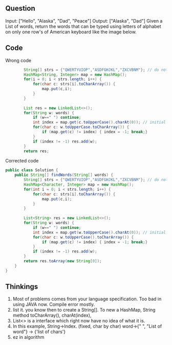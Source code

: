 ## Question
Input: ["Hello", "Alaska", "Dad", "Peace"]
Output: ["Alaska", "Dad"]
Given a List of words, return the words that can be typed using letters of alphabet on only one row's of American keyboard like the image below.

## Code
Wrong code
```Java
        String[] strs = {"QWERTYUIOP","ASDFGHJKL","ZXCVBNM"}; // do not use new to create a new string
        HashMap<String, Integer> map = new HashMap();
        for(i = 0; i < strs.length; i++) {
            for(char c: strs[i].toCharArray()) {
                map.put(c,i);
            }
        }
        
        List res = new LinkedList<>();
        for(String w: words) {
            if (w==" ") continue;
            int index = map.get(c.toUpperCase().charAt(0)); // initial in loop condition
            for(char c: w.toUpperCase.toCharArray()) {
                if (map.get(c) != index) { index = -1; break;}
            }
            if (index != -1) res.add(w);
        }
        return res;
```

Corrected code
```Java
public class Solution {
    public String[] findWords(String[] words) {
        String[] strs = {"QWERTYUIOP","ASDFGHJKL","ZXCVBNM"}; // do not use new to create a new string
        HashMap<Character, Integer> map = new HashMap();
        for(int i = 0; i < strs.length; i++) {
            for(char c: strs[i].toCharArray()) {
                map.put(c,i);
            }
        }
        
        List<String> res = new LinkedList<>();
        for(String w: words) {
            if (w==" ") continue;
            int index = map.get(w.toUpperCase().charAt(0)); // initial in loop condition
            for(char c: w.toUpperCase().toCharArray()) {
                if (map.get(c) != index) { index = -1; break;}
            }
            if (index != -1) res.add(w);
        }
        return res.toArray(new String[0]);
    }
}
```

## Thinkings

1. Most of problems comes from your language specification. Too bad in using JAVA now. Compile error mostly.
2. list it. you know then to create a String[]. To new a HashMap, String method toCharArray(), charAt(index), 
3. List<> is a interface which right now have no idea of what it is. 
4. In this example, String->Index. (fixed, char by char) word->{" ", "List of word"} -> {'list of chars'}
5. ez in algorithm
